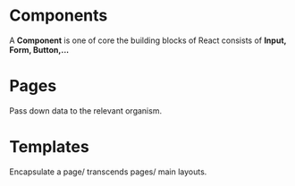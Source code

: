 ﻿# Components

A **Component** is one of core the building blocks of React consists of **Input, Form, Button,...**

# Pages

Pass down data to the relevant organism.

# Templates

Encapsulate a page/ transcends pages/ main layouts.
